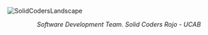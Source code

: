 
![SolidCodersLandscape](https://user-images.githubusercontent.com/108308939/228682556-9351b8b5-f816-4bd0-8e5e-d0e04db6bdd6.jpg)

<div align='center'>
  <i>
    Software Development Team.
    Solid Coders Rojo - UCAB
  </i>
</div>
